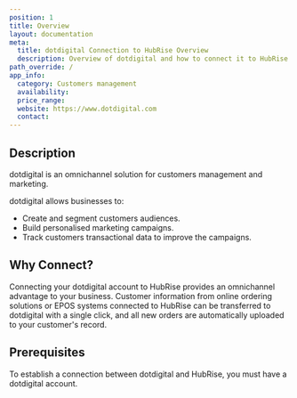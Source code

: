 ```yaml
---
position: 1
title: Overview
layout: documentation
meta:
  title: dotdigital Connection to HubRise Overview
  description: Overview of dotdigital and how to connect it to HubRise.
path_override: /
app_info:
  category: Customers management
  availability:
  price_range:
  website: https://www.dotdigital.com
  contact:
---
```


## Description

dotdigital is an omnichannel solution for customers management and marketing.

dotdigital allows businesses to:

- Create and segment customers audiences.
- Build personalised marketing campaigns.
- Track customers transactional data to improve the campaigns.

## Why Connect?

Connecting your dotdigital account to HubRise provides an omnichannel advantage to your business. Customer information from online ordering solutions or EPOS systems connected to HubRise can be transferred to dotdigital with a single click, and all new orders are automatically uploaded to your customer's record.

## Prerequisites

To establish a connection between dotdigital and HubRise, you must have a dotdigital account.
